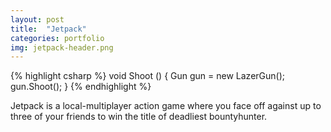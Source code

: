 ```yaml
---
layout: post
title:  "Jetpack"
categories: portfolio
img: jetpack-header.png
---
```

{% highlight csharp %}
void Shoot ()
{
  Gun gun = new LazerGun();
  gun.Shoot();
}
{% endhighlight %}

Jetpack is a local-multiplayer action game where you face off against up to three of your friends to win the title of deadliest bountyhunter.

